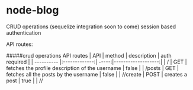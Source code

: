 # node-blog
CRUD operations (sequelize integration soon to come)
session based authentication

API routes:

#####crud operations API routes
| API        | method        | description | auth required |
| ---------- |:-------------:| -----:|-------------------:|
|  /<username>  | GET | fetches the profile description of the username | false |
| <username>/posts   | GET      |   fetches all the posts by the username | false |
| /<username>/create | POST      |   creates a post | true |
| /<username>/<title> | GET     |   fetches the post with that particular title| false |
| /<username>/<title>/update | PUT      |   updates the post with the title name | true |
| /<username>/<title>/delete | DELETE      |   deletes a post with the title name | true |
